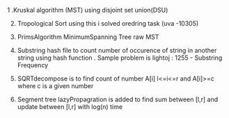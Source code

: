 
1 .Kruskal algorithm (MST) using disjoint set union(DSU)

2. Tropological Sort using this i solved oredring task (uva -10305)

3. PrimsAlgorithm MinimumSpanning Tree raw MST 
4. Substring hash file to count number of occurence of string in another 
string using hash function . Sample problem is lightoj : 1255 - Substring Frequency

5. SQRTdecompose is to find count of number A[i] l<=i<=r and A[i]>=c where c is a given number 

6. Segment tree lazyPropagration is added to find sum between [l,r] and update between [l,r] with log(n) time